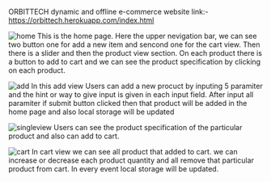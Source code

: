 ORBITTECH
dynamic and offline e-commerce website
link:- https://orbittech.herokuapp.com/index.html

![home](https://user-images.githubusercontent.com/55071387/68087125-e56c7180-fe7c-11e9-9a58-536e3a13049a.PNG)
This is the home page. Here the upper nevigation bar, we can see two button one for add a new item and sencond one for the cart view.
Then there is a slider and then the product view section. On each product there is a button to add to cart and we can see the product specification by clicking on each product.


![add](https://user-images.githubusercontent.com/55071387/68087147-10ef5c00-fe7d-11e9-9dc3-58935c89afd7.PNG)
In this add view Users can add a new procuct by inputing 5 paramiter and the hint or way to give input is given in each input field. After input all paramiter if submit button clicked then that product will be added in the home page and also local storage will be updated


![singleview](https://user-images.githubusercontent.com/55071387/68087156-2b293a00-fe7d-11e9-93e8-1a952a7c59de.PNG)
Users can see the product specification of the particular product and also can add to cart.


![cart](https://user-images.githubusercontent.com/55071387/68087153-1f3d7800-fe7d-11e9-938f-68a86ed4e023.PNG)
In cart view we can see all product that added to cart. we can increase or decrease each product quantity and all remove that particular product from cart. In every event local storage will be updated.
